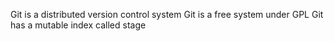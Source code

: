Git is a distributed version control system
Git is a free system under GPL
Git has a mutable index called stage
